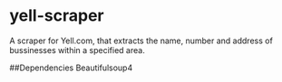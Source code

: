 yell-scraper
============

A scraper for Yell.com, that extracts the name, number and address of bussinesses within a specified area.

##Dependencies
Beautifulsoup4
